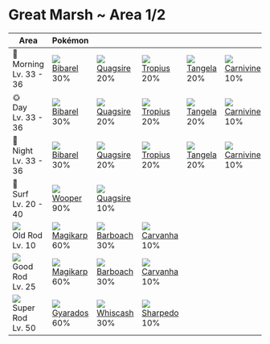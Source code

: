 # Great Marsh ~ Area 1/2

Area                                  | Pokémon                       | &nbsp;                        | &nbsp;                        | &nbsp;                       | &nbsp;
---                                   | ---                           | ---                           | ---                           | ---                          | ---
🌅<br>Morning<br>Lv. 33 - 36           | ![][400]<br>[Bibarel]<br>30%  | ![][195]<br>[Quagsire]<br>20% | ![][357]<br>[Tropius]<br>20%  | ![][114]<br>[Tangela]<br>20% | ![][455]<br>[Carnivine]<br>10%
🌞<br>Day<br>Lv. 33 - 36               | ![][400]<br>[Bibarel]<br>30%  | ![][195]<br>[Quagsire]<br>20% | ![][357]<br>[Tropius]<br>20%  | ![][114]<br>[Tangela]<br>20% | ![][455]<br>[Carnivine]<br>10%
🌙<br>Night<br>Lv. 33 - 36             | ![][400]<br>[Bibarel]<br>30%  | ![][195]<br>[Quagsire]<br>20% | ![][357]<br>[Tropius]<br>20%  | ![][114]<br>[Tangela]<br>20% | ![][455]<br>[Carnivine]<br>10%
🌊<br>Surf<br>Lv. 20 - 40              | ![][194]<br>[Wooper]<br>90%   | ![][195]<br>[Quagsire]<br>10% | &nbsp;                        | &nbsp;                       | &nbsp;
![][old-rod]<br>Old Rod<br>Lv. 10     | ![][129]<br>[Magikarp]<br>60% | ![][339]<br>[Barboach]<br>30% | ![][318]<br>[Carvanha]<br>10% | &nbsp;                       | &nbsp;
![][good-rod]<br>Good Rod<br>Lv. 25   | ![][129]<br>[Magikarp]<br>60% | ![][339]<br>[Barboach]<br>30% | ![][318]<br>[Carvanha]<br>10% | &nbsp;                       | &nbsp;
![][super-rod]<br>Super Rod<br>Lv. 50 | ![][130]<br>[Gyarados]<br>60% | ![][340]<br>[Whiscash]<br>30% | ![][319]<br>[Sharpedo]<br>10% | &nbsp;                       | &nbsp;

[Tangela]: ../../pokemon_changes/114/
[Magikarp]: ../../pokemon_changes/129/
[Gyarados]: ../../pokemon_changes/130/
[Wooper]: ../../pokemon_changes/194/
[Quagsire]: ../../pokemon_changes/195/
[Carvanha]: ../../pokemon_changes/318/
[Sharpedo]: ../../pokemon_changes/319/
[Barboach]: ../../pokemon_changes/339/
[Whiscash]: ../../pokemon_changes/340/
[Tropius]: ../../pokemon_changes/357/
[Bibarel]: ../../pokemon_changes/400/
[Carnivine]: ../../pokemon_changes/455/
[good-rod]: ../img/items/good-rod.png
[old-rod]: ../img/items/old-rod.png
[super-rod]: ../img/items/super-rod.png
[114]: ../img/pokemon/114.png
[129]: ../img/pokemon/129.png
[130]: ../img/pokemon/130.png
[194]: ../img/pokemon/194.png
[195]: ../img/pokemon/195.png
[318]: ../img/pokemon/318.png
[319]: ../img/pokemon/319.png
[339]: ../img/pokemon/339.png
[340]: ../img/pokemon/340.png
[357]: ../img/pokemon/357.png
[400]: ../img/pokemon/400.png
[455]: ../img/pokemon/455.png
